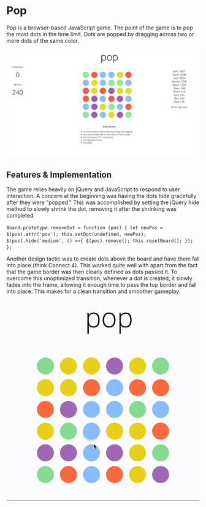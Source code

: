 # Pop

Pop is a browser-based JavaScript game.  The point of the game is to pop the most dots in the time limit.  Dots are popped by dragging across two or more dots of the same color.

![Pop](/images/pop.png?raw=true "Pop")


## Features & Implementation

The game relies heavily on jQuery and JavaScript to respond to user interaction.  A concern at the beginning was having the dots hide gracefully after they were "popped."  This was accomplished by setting the jQuery hide method to slowly shrink the dot, removing it after the shrinking was completed.

`Board.prototype.removeDot = function (pos) {
  let newPos = $(pos).attr('pos');
  this.setDot(undefined, newPos);
  $(pos).hide('medium', () =>{
    $(pos).remove();
    this.resetBoard();
  });
};`

Another design tactic was to create dots above the board and have them fall into place (think Connect 4).  This worked quite well with apart from the fact that the game border was then clearly defined as dots passed it.  To overcome this unoptimized transition, whenever a dot is created, it slowly fades into the frame, allowing it enough time to pass the top border and fall into place.  This makes for a clean transition and smoother gameplay.

![Pop](/images/pop-gameplay.gif?raw=true "Pop")
